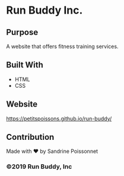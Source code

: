 # Run Buddy Inc.

## Purpose
A website that offers fitness training services.

## Built With
* HTML
* CSS

## Website
https://petitspoissons.github.io/run-buddy/

## Contribution
Made with ❤️ by Sandrine Poissonnet

### ©️2019 Run Buddy, Inc
